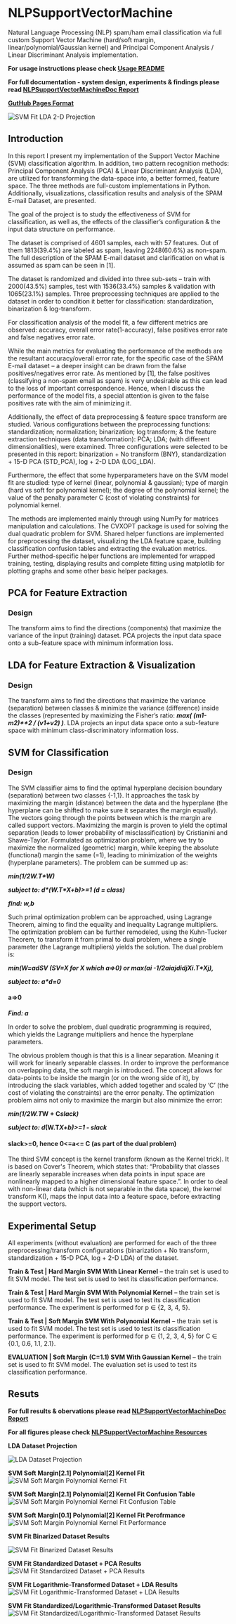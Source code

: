 # NLPSupportVectorMachine
Natural Language Processing (NLP) spam/ham email classification via full custom Support Vector Machine (hard/soft margin, linear/polynomial/Gaussian kernel) and Principal Component Analysis / Linear Discriminant Analysis implementation.

__For usage instructions please check [Usage README](https://github.com/SamyuelDanyo/NLPSupportVectorMachine/blob/master/docs/README.txt)__

__For full documentation - system design, experiments & findings please read [NLPSupportVectorMachineDoc Report](https://github.com/SamyuelDanyo/NLPSupportVectorMachine/blob/master/docs/NLPSupportVectorMachineDoc.pdf)__

__[GutHub Pages Format](https://samyueldanyo.github.io/nlp-support-vector-machine/)__

![SVM Fit LDA 2-D Projection](/res/LOG_LDA/LOG_LDA_Soft_0.1_Pol_3_SVM_plot.PNG)

## Introduction
In this report I present my implementation of the Support Vector Machine (SVM) classification algorithm. In addition, two pattern recognition methods: Principal Component Analysis (PCA) & Linear Discriminant Analysis (LDA), are utilized for transforming the data-space into, a better formed, feature space. The three methods are full-custom implementations in Python. Additionally, visualizations, classification results and analysis of the SPAM E-mail Dataset, are presented. 

The goal of the project is to study the effectiveness of SVM for classification, as well as, the effects of the classifier’s configuration & the input data structure on performance.

The dataset is comprised of 4601 samples, each with 57 features. Out of them 1813(39.4%) are labeled as spam, leaving 2248(60.6%) as non-spam. The full description of the SPAM E-mail dataset and clarification on what is assumed as spam can be seen in [1].

The dataset is randomized and divided into three sub-sets – train with 2000(43.5%) samples, test with 1536(33.4%) samples & validation with 1065(23.1%) samples. Three preprocessing techniques are applied to the dataset in order to condition it better for classification: standardization, binarization & log-transform.

For classification analysis of the model fit, a few different metrics are observed: accuracy, overall error rate(1-accuracy), false positives error rate and false negatives error rate.

While the main metrics for evaluating the performance of the methods are the resultant accuracy/overall error rate, for the specific case of the SPAM E-mail dataset – a deeper insight can be drawn from the false positives/negatives error rate. As mentioned by [1], the false positives (classifying a non-spam email as spam) is very undesirable as this can lead to the loss of important correspondence. Hence, when I discuss the performance of the model fits, a special attention is given to the false positives rate with the aim of minimizing it.

Additionally, the effect of data preprocessing & feature space transform are studied. Various configurations between the preprocessing functions: standardization; normalization; binarization; log transform; & the feature extraction techniques (data transformation): PCA; LDA; (with different dimensionalities), were examined. Three configurations were selected to be presented in this report: binarization + No transform (BNY), standardization + 15-D PCA (STD_PCA), log + 2-D LDA (LOG_LDA).

Furthermore, the effect that some hyperparameters have on the SVM model fit are studied: type of kernel (linear, polynomial & gaussian); type of margin (hard vs soft for polynomial kernel); the degree of the polynomial kernel; the value of the penalty parameter C (cost of violating constraints) for polynomial kernel.

The methods are implemented mainly through using NumPy for matrices manipulation and calculations. The CVXOPT package is used for solving the dual quadratic problem for SVM. Shared helper functions are implemented for preprocessing the dataset, visualizing the LDA feature space, building classification confusion tables and extracting the evaluation metrics. Further method-specific helper functions are implemented for wrapped training, testing, displaying results and complete fitting using matplotlib for plotting graphs and some other basic helper packages.

## PCA for Feature Extraction
### Design
The transform aims to find the directions (components) that maximize the variance of the input (training) dataset. PCA projects the input data space onto a sub-feature space with minimum information loss.

## LDA for Feature Extraction & Visualization
### Design
The transform aims to find the directions that maximize the variance (separation) between classes & minimize the variance (difference) inside the classes (represented by maximizing the Fisher’s ratio: __*max( (m1-m2)**2 / (v1+v2) )*__. LDA projects an input data space onto a sub-feature space with minimum class-discriminatory information loss.

## SVM for Classification
### Design
The SVM classifier aims to find the optimal hyperplane decision boundary (separation) between two classes {-1,1}. It approaches the task by maximizing the margin (distance) between the data and the hyperplane (the hyperplane can be shifted to make sure it separates the margin equally). The vectors going through the points between which is the margin are called support vectors. Maximizing the margin is proven to yield the optimal separation (leads to lower probability of misclassification) by Cristianini and Shawe-Taylor. Formulated as optimization problem, where we try to maximize the normalized (geometric) margin, while keeping the absolute (functional) margin the same (=1), leading to minimization of the weights (hyperplane parameters). The problem can be summed up as:

___min(1/2W.T*W)___

___subject to: d*(W.T*X+b)>=1 (d = class)___

__*find: w,b*__

Such primal optimization problem can be approached, using Lagrange Theorem, aiming to find the equality and inequality Lagrange multipliers. The optimization problem can be further remodeled, using the Kuhn-Tucker Theorem, to transform it from primal to dual problem, where a single parameter (the Lagrange multipliers) yields the solution. The dual problem is:

___min(W=a*d*SV (SV=X for X which a=>0) or max(ai -1/2ai*aj*di*dj*Xi.T*Xj),___

___subject to: a*d=0___

   #### a=>0

__*Find: a*__

In order to solve the problem, dual quadratic programming is required, which yields the Lagrange multipliers and hence the hyperplane parameters.

The obvious problem though is that this is a linear separation. Meaning it will work for linearly separable classes. In order to improve the performance on overlapping data, the soft margin is introduced. The concept allows for data-points to be inside the margin (or on the wrong side of it), by introducing the slack variables, which added together and scaled by ‘C’ (the cost of violating the constraints) are the error penalty. The optimization problem aims not only to maximize the margin but also minimize the error:

__*min(1/2W.T*W + C*slack)*__

__*subject to: d*(W.T*X+b)>=1 - slack*__

   #### slack>=0, hence 0<=a<= C (as part of the dual problem)
            
The third SVM concept is the kernel transform (known as the Kernel trick). It is based on Cover's Theorem, which states that: “Probability that classes are linearly separable increases when data points in input space are nonlinearly mapped to a higher dimensional feature space.”. In order to deal with non-linear data (which is not separable in the data space), the kernel transform K(), maps the input data into a feature space, before extracting the support vectors.

## Experimental Setup
All experiments (without evaluation) are performed for each of the three preprocessing/transform configurations (binarization + No transform, standardization + 15-D PCA, log + 2-D LDA) of the dataset.

  __Train & Test | Hard Margin SVM With Linear Kernel__ – the train set is used to fit SVM model. The test set is used to test its classification performance.
  
  __Train & Test | Hard Margin SVM With Polynomial Kernel__ – the train set is used to fit SVM model. The test set is used to test its classification performance. The experiment is performed for p ∈ {2, 3, 4, 5}.
  
  __Train & Test | Soft Margin SVM With Polynomial Kernel__ – the train set is used to fit SVM model. The test set is used to test its classification performance. The experiment is performed for p ∈ {1, 2, 3, 4, 5} for C ∈ {0.1, 0.6, 1.1, 2.1}.
  
  __EVALUATION | Soft Margin (C=1.1) SVM With Gaussian Kernel__ – the train set is used to fit SVM model. The evaluation set is used to test its classification performance.

## Resuts
__For full results & obervations please read [NLPSupportVectorMachineDoc Report](https://github.com/SamyuelDanyo/NLPSupportVectorMachine/blob/master/docs/NLPSupportVectorMachineDoc.pdf)__

__For all figures please check [NLPSupportVectorMachine Resources](https://github.com/SamyuelDanyo/NLPSupportVectorMachine/blob/master/res)__


__LDA Dataset Projection__

![LDA Dataset Projection](/res/LOG_LDA/LOG_LDA_train_plot.PNG)

__SVM Soft Margin[2.1] Polynomial[2] Kernel Fit__
![SVM Soft Margin Polynomial Kernel Fit](/res/LOG_LDA/LOG_LDA_Soft_2.1_Pol_2_SVM_plot.PNG)

__SVM Soft Margin[2.1] Polynomial[2] Kernel Fit Confusion Table__
![SVM Soft Margin Polynomial Kernel Fit Confusion Table](/res/LOG_LDA/LOG_LDA_Soft_2.1_Pol_2_Conf.PNG)

__SVM Soft Margin[0.1] Polynomial[2] Kernel Fit Perofrmance__
![SVM Soft Margin Polynomial Kernel Fit Performance](/res/pol_soft_perf.PNG)

__SVM Fit Binarized Dataset Results__

![SVM Fit Binarized Dataset Results](/res/BNY_Results.PNG)

__SVM Fit Standardized Dataset + PCA Results__
![SVM Fit Standardized Dataset + PCA Results](/res/STD_PCA_Results.PNG)

__SVM Fit Logarithmic-Transformed Dataset + LDA Results__
![SVM Fit Logarithmic-Transformed Dataset + LDA Results](/res/LOG_LDA_Results.PNG)

__SVM Fit Standardized/Logarithmic-Transformed Dataset Results__
![SVM Fit Standardized/Logarithmic-Transformed Dataset Results](/res/STD_LOG_TRANSFORM_EFFECT_Results.PNG)
